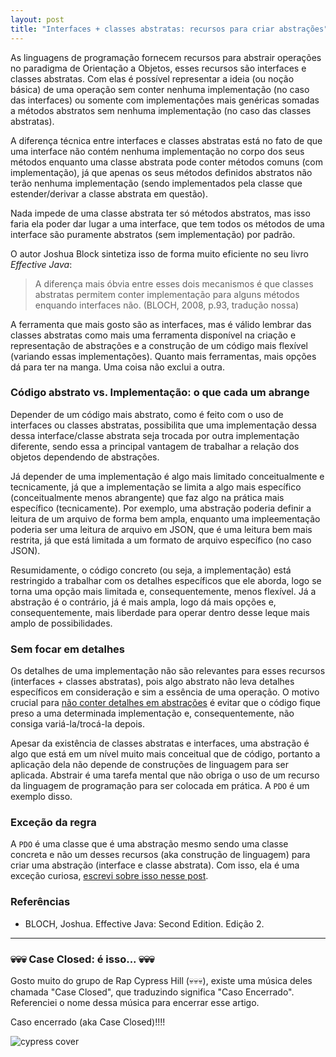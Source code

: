 ```yaml
---
layout: post
title: "Interfaces + classes abstratas: recursos para criar abstrações"
---
```


As linguagens de programação fornecem recursos para abstrair operações no paradigma de Orientação a Objetos, esses recursos são interfaces e classes abstratas. Com elas é possível representar a ideia (ou noção básica) de uma operação sem conter nenhuma implementação (no caso das interfaces) ou somente com implementações mais genéricas somadas a métodos abstratos sem nenhuma implementação (no caso das classes abstratas).

A diferença técnica entre interfaces e classes abstratas está no fato de que uma interface não contém nenhuma implementação no corpo dos seus métodos enquanto uma classe abstrata pode conter métodos comuns (com implementação), já que apenas os seus métodos definidos abstratos não terão nenhuma implementação (sendo implementados pela classe que estender/derivar a classe abstrata em questão). 

Nada impede de uma classe abstrata ter só métodos abstratos, mas isso faria ela poder dar lugar a uma interface, que tem todos os métodos de uma interface são puramente abstratos (sem implementação) por padrão.

O autor Joshua Block sintetiza isso de forma muito eficiente no seu livro _Effective Java_:

<!--  The  most obvious  difference  between  the  two  mechanisms  is  that  abstract  classes  are  permitted  to  contain  implementations  for  some  methods  while  interfaces  are  not.  -->

> A diferença mais óbvia entre esses dois mecanismos é que classes abstratas permitem conter implementação para alguns métodos enquando interfaces não. (BLOCH, 2008, p.93, tradução nossa)

A ferramenta que mais gosto são as interfaces, mas é válido lembrar das classes abstratas como mais uma ferramenta disponível na criação e representação de abstrações e a construção de um código mais flexível (variando essas implementações). Quanto mais ferramentas, mais opções dá para ter na manga. Uma coisa não exclui a outra.

### Código abstrato vs. Implementação: o que cada um abrange

Depender de um código mais abstrato, como é feito com o uso de interfaces ou classes abstratas, possibilita que uma implementação dessa dessa interface/classe abstrata seja trocada por outra implementação diferente, sendo essa a principal vantagem de trabalhar a relação dos objetos dependendo de abstrações.

Já depender de uma implementação é algo mais limitado conceitualmente e tecnicamente, já que a implementação se limita a algo mais específico (conceitualmente menos abrangente) que faz algo na prática mais específico (tecnicamente). Por exemplo, uma abstração poderia definir a leitura de um arquivo de forma bem ampla, enquanto uma impleementação poderia ser uma leitura de arquivo em JSON, que é uma leitura bem mais restrita, já que está limitada a um formato de arquivo específico (no caso JSON).

Resumidamente, o código concreto (ou seja, a implementação) está restringido a trabalhar com os detalhes específicos que ele aborda, logo se torna uma opção mais limitada e, consequentemente, menos flexível. Já a abstração é o contrário, já é mais ampla, logo dá mais opções e, consequentemente, mais liberdade para operar dentro desse leque mais amplo de possibilidades.

### Sem focar em detalhes

Os detalhes de uma implementação não são relevantes para esses recursos (interfaces + classes abstratas), pois algo abstrato não leva detalhes específicos em consideração e sim a essência de uma operação. O motivo crucial para [não conter detalhes em abstrações](https://raphael-da-silva.github.io/evitando-detalhes-de-implementacao-interfaces/) é evitar que o código fique preso a uma determinada implementação e, consequentemente, não consiga variá-la/trocá-la depois.

Apesar da existência de classes abstratas e interfaces, uma abstração é algo que está em um nível muito mais conceitual que de código, portanto a aplicação dela não depende de construções de linguagem para ser aplicada. Abstrair é uma tarefa mental que não obriga o uso de um recurso da linguagem de programação para ser colocada em prática. A `PDO` é um exemplo disso.

### Exceção da regra

A `PDO` é uma classe que é uma abstração mesmo sendo uma classe concreta e não um desses recursos (aka construção de linguagem) para criar uma abstração (interface e classe abstrata). Com isso, ela é uma exceção curiosa, [escrevi sobre isso nesse post](https://raphael-da-silva.github.io/injecao-pdo/).

### Referências

* BLOCH, Joshua. Effective Java: Second Edition. Edição 2.

***

### 💀💀💀 Case Closed: é isso... 💀💀💀

Gosto muito do grupo de Rap Cypress Hill (💀💀💀), existe uma música deles chamada "Case Closed", que traduzindo significa "Caso Encerrado". Referenciei o nome dessa música para encerrar esse artigo. 

Caso encerrado (aka Case Closed)!!!!

![cypress cover](https://i.scdn.co/image/ab67616d0000b2734e51c518e787896bc8cdb1a5)